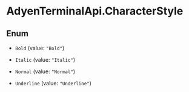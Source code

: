 # AdyenTerminalApi.CharacterStyle

## Enum


* `Bold` (value: `"Bold"`)

* `Italic` (value: `"Italic"`)

* `Normal` (value: `"Normal"`)

* `Underline` (value: `"Underline"`)


